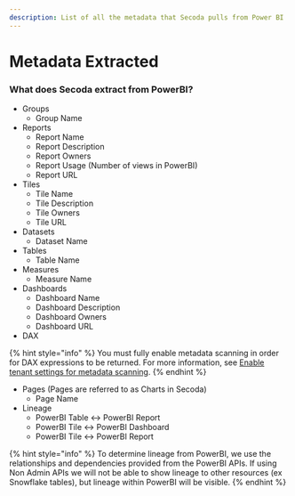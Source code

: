 ```yaml
---
description: List of all the metadata that Secoda pulls from Power BI
---
```


# Metadata Extracted

### What does Secoda extract from PowerBI?

* Groups
  * Group Name
* Reports
  * Report Name
  * Report Description
  * Report Owners
  * Report Usage (Number of views in PowerBI)
  * Report URL
* Tiles
  * Tile Name
  * Tile Description
  * Tile Owners
  * Tile URL
* Datasets
  * Dataset Name
* Tables
  * Table Name
* Measures
  * Measure Name
* Dashboards
  * Dashboard Name
  * Dashboard Description
  * Dashboard Owners
  * Dashboard URL
* DAX

{% hint style="info" %}
You must fully enable metadata scanning in order for DAX expressions to be returned. For more information, see [Enable tenant settings for metadata scanning](https://learn.microsoft.com/en-us/power-bi/admin/service-admin-metadata-scanning-setup#enable-tenant-settings-for-metadata-scanning).
{% endhint %}

* Pages (Pages are referred to as Charts in Secoda)
  * Page Name
* Lineage
  * PowerBI Table <-> PowerBI Report
  * PowerBI Tile <-> PowerBI Dashboard
  * PowerBI Tile <-> PowerBI Report

{% hint style="info" %}
To determine lineage from PowerBI, we use the relationships and dependencies provided from the PowerBI APIs. If using Non Admin APIs we will not be able to show lineage to other resources (ex Snowflake tables), but lineage within PowerBI will be visible.
{% endhint %}
